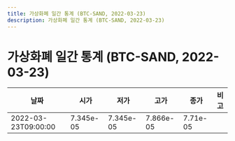 ```yaml
---
title: 가상화폐 일간 통계 (BTC-SAND, 2022-03-23)
description: 가상화폐 일간 통계 (BTC-SAND, 2022-03-23)
---
```


가상화폐 일간 통계 (BTC-SAND, 2022-03-23)
===

|날짜|시가|저가|고가|종가|비고|
|--|--|--|--|--|--|
|2022-03-23T09:00:00|7.345e-05|7.345e-05|7.866e-05|7.71e-05|    |
